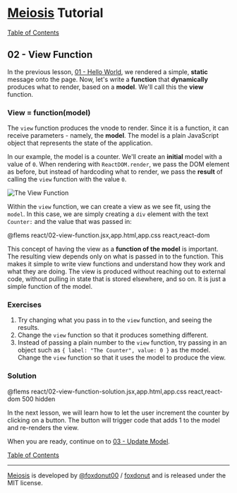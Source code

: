 # [Meiosis](https://meiosis.js.org) Tutorial

[Table of Contents](toc.html)

## 02 - View Function

In the previous lesson, [01 - Hello World](01-hello-world-react.html), we rendered a simple,
**static** message onto the page. Now, let's write a **function** that **dynamically** produces
what to render, based on a **model**. We'll call this the **view** function.

### View = function(model)

The `view` function produces the vnode to render. Since it is a function, it can receive
parameters - namely, the **model**. The model is a plain JavaScript object that represents the
state of the application.

In our example, the model is a counter. We'll create an **initial** model with a value of `0`.
When rendering with `ReactDOM.render`, we pass the DOM element as before, but instead of
hardcoding what to render, we pass the **result** of calling the `view` function with the value
`0`.

![The View Function](02-view-function-02.svg)

Within the `view` function, we can create a view as we see fit, using the `model`. In this
case, we are simply creating a `div` element with the text `Counter:` and the value that was
passed in:

@flems react/02-view-function.jsx,app.html,app.css react,react-dom

This concept of having the view as a **function of the model** is important. The resulting
view depends only on what is passed in to the function. This makes it simple to write view
functions and understand how they work and what they are doing. The view is produced without
reaching out to external code, without pulling in state that is stored elsewhere, and so on.
It is just a simple function of the model.

### Exercises

1. Try changing what you pass in to the `view` function, and seeing the results.
1. Change the `view` function so that it produces something different.
1. Instead of passing a plain number to the `view` function, try passing in an object such as
`{ label: "The Counter", value: 0 }` as the model. Change the `view` function so that it uses the
model to produce the view.

### Solution

@flems react/02-view-function-solution.jsx,app.html,app.css react,react-dom 500 hidden

In the next lesson, we will learn how to let the user increment the counter by clicking on a
button. The button will trigger code that adds 1 to the model and re-renders the view.

When you are ready, continue on to [03 - Update Model](03-update-model-react.html).

[Table of Contents](toc.html)

-----

[Meiosis](https://meiosis.js.org) is developed by [@foxdonut00](http://twitter.com/foxdonut00) / [foxdonut](https://github.com/foxdonut) and is released under the MIT license.
